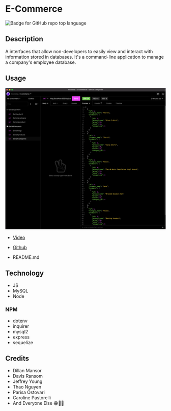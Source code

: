 # E-Commerce

![Badge for GitHub repo top language](https://img.shields.io/badge/License-MIT-yellow.svg)

## Description

A interfaces that allow non-developers to easily view and interact with information stored in databases. It's a command-line application to manage a company's employee database.

## Usage

![Screenshot](./assets/images/screenshot.png)

- [Video](https://youtu.be/oYzRqahIbMQ)

- [Github](https://github.com/ngolston/E-Commerce)
- README.md

## Technology

- JS
- MySQL
- Node

### NPM

- dotenv
- inquirer
- mysql2
- express
- sequelize

## Credits

- Dillan Mansor
- Davis Ransom
- Jeffrey Young
- Thao Nguyen
- Parisa Ostovari
- Caroline Pastorelli
- And Everyone Else 😁🙏🏾
